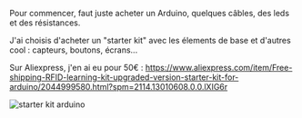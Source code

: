 Pour commencer, faut juste acheter un Arduino, quelques câbles, des leds et des résistances.

J'ai choisis d'acheter un "starter kit" avec les élements de base et d'autres cool : capteurs, boutons, écrans...

Sur Aliexpress, j'en ai eu pour 50€ : https://www.aliexpress.com/item/Free-shipping-RFID-learning-kit-upgraded-version-starter-kit-for-arduino/2044999580.html?spm=2114.13010608.0.0.lXIG6r

![starter kit arduino](https://user-images.githubusercontent.com/25649502/36629546-50721bfe-1957-11e8-9070-5ef4b63491c2.png)
